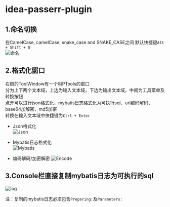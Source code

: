 # idea-passerr-plugin
## 1.命名切换
在CamelCase, camelCase, snake_case and SNAKE_CASE之间 默认快捷键`Alt + Shift + U`  
![命名](https://raw.githubusercontent.com/PasseRR/idea-passerr-plugin/images/camel.gif)

## 2.格式化窗口
右侧的ToolWindow有一个叫PTools的窗口   
分为上下两个文本域，上边为输入文本域，下边为输出文本域，中间为工具菜单及转换按钮   
点开可以进行json格式化、mybatis日志格式化为可执行sql、url编码解码、base64加解密、md5加密   
转换在输入文本域中快捷键为`Ctrl + Enter`
* Json格式化  
![Json](https://raw.githubusercontent.com/PasseRR/idea-passerr-plugin/images/json.gif)

* Mybatis日志格式化  
![Mybatis](https://raw.githubusercontent.com/PasseRR/idea-passerr-plugin/images/log.gif)

* 编码解码/加密解密
![Encode](https://raw.githubusercontent.com/PasseRR/idea-passerr-plugin/images/encode.gif)

## 3.Console栏直接复制mybatis日志为可执行的sql
![log](https://raw.githubusercontent.com/PasseRR/idea-passerr-plugin/images/log_copy.gif)

注：复制的mybatis日志必须包含`Preparing:`及`Parameters:`